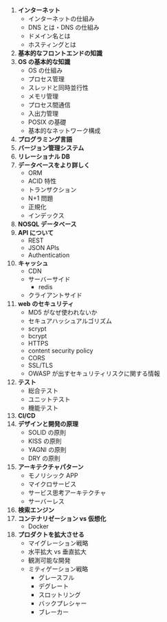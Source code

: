 1. <b>インターネット</b>
   - インターネットの仕組み
   - DNS とは・DNS の仕組み
   - ドメイン名とは
   - ホスティングとは
1. <b>基本的なフロントエンドの知識</b>
1. <b>OS の基本的な知識 </b>
   - OS の仕組み
   - プロセス管理
   - スレッドと同時並行性
   - メモリ管理
   - プロセス間通信
   - 入出力管理
   - POSIX の基礎
   - 基本的なネットワーク構成
1. <b>プログラミング言語</b>
1. <b>バージョン管理システム</b>
1. <b>リレーショナル DB</b>
1. <b>データベースをより詳しく</b>
   - ORM
   - ACID 特性
   - トランザクション
   - N+1 問題
   - 正規化
   - インデックス
1. <b>NOSQL データベース</b>
1. <b>API について</b>
   - REST
   - JSON APIs
   - Authentication
1. <b>キャッシュ</b>
   - CDN
   - サーバーサイド
     - redis
   - クライアントサイド
1. <b>web のセキュリティ</b>
   - MD5 がなぜ使われないか
   - セキュアハッシュアルゴリズム
   - scrypt
   - bcrypt
   - HTTPS
   - content security policy
   - CORS
   - SSL/TLS
   - OWASP が出すセキュリティリスクに関する情報
1. <b>テスト</b>
   - 総合テスト
   - ユニットテスト
   - 機能テスト
1. <b>CI/CD</b>
1. <b>デザインと開発の原理</b>
   - SOLID の原則
   - KISS の原則
   - YAGNI の原則
   - DRY の原則
1. <b>アーキテクチャパターン</b>
   - モノリシック APP
   - マイクロサービス
   - サービス思考アーキテクチャ
   - サーバーレス
1. <b>検索エンジン</b>
1. <b>コンテナリゼーション vs 仮想化</b></b>
   - Docker
1. <b>プロダクトを拡大させる</b>
   - マイグレーション戦略
   - 水平拡大 vs 垂直拡大
   - 観測可能な開発
   - ミティゲーション戦略
     - グレースフル
     - デグレート
     - スロットリング
     - バックプレシャー
     - ブレーカー
